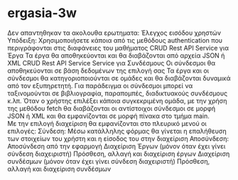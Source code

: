 # ergasia-3w
Δεν απαντηθηκαν τα ακολουθα ερωτηματα:
Έλεγχος εισόδου χρηστών
Υπόδειξη: Χρησιμοποιήσετε κάποια από τις μεθόδους authentication που περιγράφονται στις διαφάνειες του μαθήματος
CRUD Rest API Service για Έργα
Τα έργα θα αποθηκεύονται και θα διαβάζονται από αρχεία JSON ή XML
CRUD Rest API Service Service για Συνδέσμους
Οι σύνδεσμοι θα αποθηκεύονται σε βάση δεδομένων της επιλογή σας
Τα έργα και οι σύνδεσμοι θα κατηγοριοποιούνται σε ομάδες και θα διαβάζονται δυναμικά από τον εξυπηρετητή. Για παράδειγμα οι σύνδεσμοι μπορεί να ταξινομούνται σε βιβλιογραφία, παραπομπές, διαδικτυακούς συνδέσμους κ.λπ. Όταν ο χρήστης επιλέξει κάποια συγκεκριμένη ομάδα, με την χρήση της μεθόδου fetch θα διαβάζονται οι αντίστοιχοι σύνδεσμοι σε μορφή JSON ή XML και θα εμφανίζονται σε μορφή πίνακα στο τμήμα main.   
Με την επιλογή διαχείριση θα εμφανίζονται στο πλευρικό μενού οι επιλογές:
Σύνδεση:
Μέσω κατάλληλης φόρμας θα γίνεται η επαλήθευση των στοιχείων του χρήστη και η είσοδος του στην διαχείριση
Αποσύνδεση:
Αποσύνδεση από την εφαρμογή
Διαχείριση Έργων (μόνον όταν έχει γίνει σύνδεση διαχειριστή)
Πρόσθεση, αλλαγή και διαχείριση έργων
Διαχείριση συνδέσμων (μόνον όταν έχει γίνει σύνδεση διαχειριστή)
Πρόσθεση, αλλαγή και διαχείριση συνδέσμων
